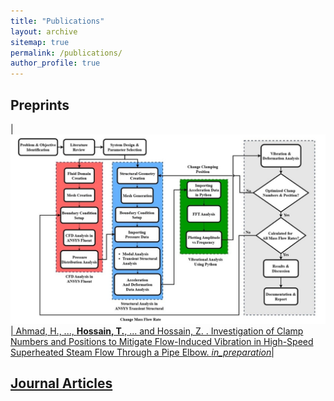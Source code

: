 ```yaml
---
title: "Publications"
layout: archive
sitemap: true
permalink: /publications/
author_profile: true
---
```



## Preprints

| <a href="/assets/images/Thesis_pic.jpg"><img src="/assets/images/Thesis_pic.jpg" width="600px" alt=""> | Ahmad, H., ..., **Hossain, T.**, ... and Hossain, Z. . Investigation of Clamp Numbers and Positions to Mitigate Flow-Induced Vibration in High-Speed Superheated Steam Flow Through a Pipe Elbow. _in_preparation_|

## Journal Articles
